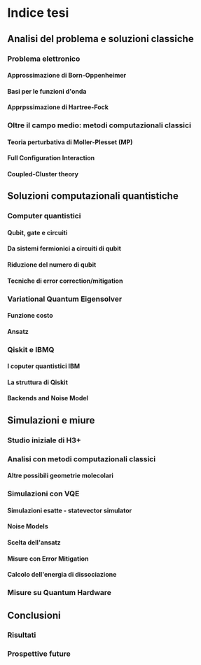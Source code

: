 # Indice tesi

## Analisi del problema e soluzioni classiche

### Problema elettronico

#### Approssimazione di Born-Oppenheimer
#### Basi per le funzioni d'onda
#### Apprpssimazione di Hartree-Fock

### Oltre il campo medio: metodi computazionali classici

#### Teoria perturbativa di Moller-Plesset (MP)
#### Full Configuration Interaction
#### Coupled-Cluster theory

## Soluzioni computazionali quantistiche

### Computer quantistici

#### Qubit, gate e circuiti
#### Da sistemi fermionici a circuiti di qubit
#### Riduzione del numero di qubit
#### Tecniche di error correction/mitigation

### Variational Quantum Eigensolver

#### Funzione costo
#### Ansatz

### Qiskit e IBMQ

#### I coputer quantistici IBM
#### La struttura di Qiskit
#### Backends and Noise Model

## Simulazioni e miure

### Studio iniziale di H3+
### Analisi con metodi computazionali classici

#### Altre possibili geometrie molecolari

### Simulazioni con VQE

#### Simulazioni esatte - statevector simulator
#### Noise Models
#### Scelta dell'ansatz
#### Misure con Error Mitigation
#### Calcolo dell'energia di dissociazione

### Misure su Quantum Hardware

## Conclusioni

### Risultati
### Prospettive future






